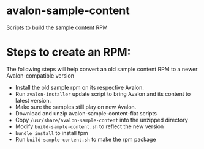 # avalon-sample-content
Scripts to build the sample content RPM

# Steps to create an RPM:
The following steps will help convert an old sample content RPM to a newer Avalon-compatible version

* Install the old sample rpm on its respective Avalon.
* Run ```avalon-installer``` update script to bring Avalon and its content to latest version.
* Make sure the samples still play on new Avalon.
* Download and unzip avalon-sample-content-flat scripts
* Copy ```/usr/share/avalon-sample-content``` into the unzipped directory
* Modify ```build-sample-content.sh``` to reflect the new version
* ```bundle install``` to install fpm
* Run ```build-sample-content.sh``` to make the rpm package
